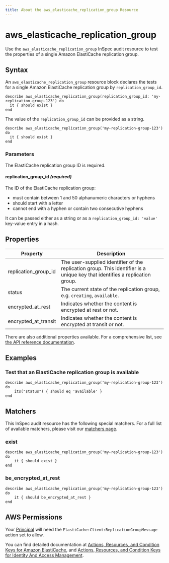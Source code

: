 ```yaml
---
title: About the aws_elasticache_replication_group Resource
---
```


# aws_elasticache_replication_group

Use the `aws_elasticache_replication_group` InSpec audit resource to test the properties of a single Amazon ElastiCache replication group.

## Syntax

An `aws_elasticache_replication_group` resource block declares the tests for a single Amazon ElastiCache replication group by `replication_group_id`.

    describe aws_elasticache_replication_group(replication_group_id: 'my-replication-group-123') do
      it { should exist }
    end

The value of the `replication_group_id` can be provided as a string.  

    describe aws_elasticache_replication_group('my-replication-group-123') do
      it { should exist }
    end

### Parameters

The ElastiCache replication group ID is required.

#### replication\_group\_id _(required)_

The ID of the ElastiCache replication group:

 - must contain between 1 and 50 alphanumeric characters or hyphens 
 - should start with a letter 
 - cannot end with a hyphen or contain two consecutive hyphens
 
It can be passed either as a string or as a `replication_group_id: 'value'` key-value entry in a hash.

## Properties

|Property               | Description |
| ---                   | --- |
|replication\_group\_id | The user-supplied identifier of the replication group. This identifier is a unique key that identifies a replication group.|
|status                 | The current state of the replication group, e.g. `creating`, `available`. |
|encrypted\_at\_rest    | Indicates whether the content is encrypted at rest or not. |
|encrypted\_at\_transit | Indicates whether the content is encrypted at transit or not. |


There are also additional properties available. For a comprehensive list, see [the API reference documentation](https://docs.aws.amazon.com/sdk-for-ruby/v3/api/Aws/ElastiCache/Types/ReplicationGroup.html).

## Examples

### Test that an ElastiCache replication group is available

    describe aws_elasticache_replication_group('my-replication-group-123') do
        its("status") { should eq 'available' }
    end
    
## Matchers

This InSpec audit resource has the following special matchers. For a full list of available matchers, please visit our [matchers page](https://www.inspec.io/docs/reference/matchers/).

### exist

    describe aws_elasticache_replication_group('my-replication-group-123') do
        it { should exist }
    end
    
### be_encrypted_at_rest

    describe aws_elasticache_replication_group('my-replication-group-123') do
        it { should be_encrypted_at_rest }
    end
    
## AWS Permissions

Your [Principal](https://docs.aws.amazon.com/IAM/latest/UserGuide/intro-structure.html#intro-structure-principal) will need the `ElastiCache:Client:ReplicationGroupMessage` action set to allow.

You can find detailed documentation at [Actions, Resources, and Condition Keys for Amazon ElastiCache](https://docs.aws.amazon.com/IAM/latest/UserGuide/list_amazonelasticache.html), and [Actions, Resources, and Condition Keys for Identity And Access Management](https://docs.aws.amazon.com/IAM/latest/UserGuide/list_identityandaccessmanagement.html).
